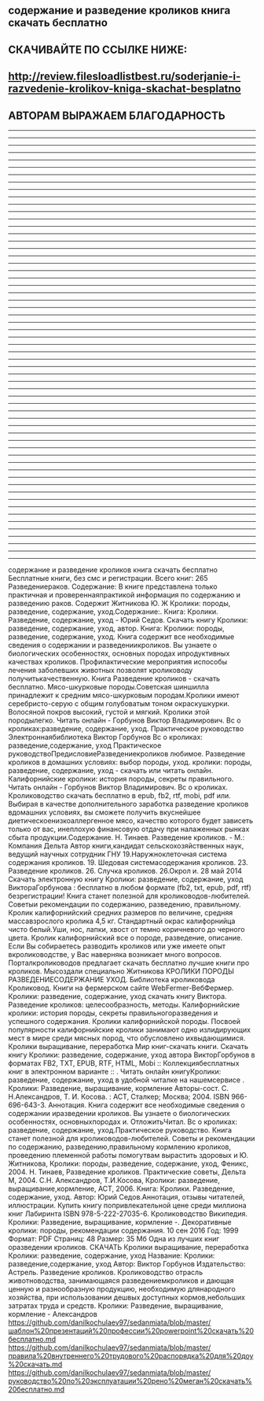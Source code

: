 содержание и разведение кроликов книга скачать бесплатно
--------------------------------------------------
СКАЧИВАЙТЕ ПО ССЫЛКЕ НИЖЕ:
--------------------------------------------------
http://review.filesloadlistbest.ru/soderjanie-i-razvedenie-krolikov-kniga-skachat-besplatno
--------------------------------------------------
АВТОРАМ ВЫРАЖАЕМ БЛАГОДАРНОСТЬ
--------------------------------------------------
--------------------------------------------------
--------------------------------------------------
--------------------------------------------------
--------------------------------------------------
--------------------------------------------------
--------------------------------------------------
--------------------------------------------------
--------------------------------------------------
--------------------------------------------------
--------------------------------------------------
--------------------------------------------------
--------------------------------------------------
--------------------------------------------------
--------------------------------------------------
--------------------------------------------------
--------------------------------------------------
--------------------------------------------------
--------------------------------------------------
--------------------------------------------------
--------------------------------------------------
--------------------------------------------------
--------------------------------------------------
--------------------------------------------------
--------------------------------------------------
--------------------------------------------------
--------------------------------------------------
--------------------------------------------------
--------------------------------------------------
--------------------------------------------------
--------------------------------------------------
--------------------------------------------------
--------------------------------------------------
--------------------------------------------------
--------------------------------------------------
--------------------------------------------------
--------------------------------------------------
--------------------------------------------------
--------------------------------------------------
--------------------------------------------------
--------------------------------------------------
--------------------------------------------------
--------------------------------------------------
--------------------------------------------------
--------------------------------------------------
--------------------------------------------------
--------------------------------------------------
--------------------------------------------------
--------------------------------------------------
--------------------------------------------------
--------------------------------------------------
--------------------------------------------------
--------------------------------------------------
--------------------------------------------------
--------------------------------------------------
--------------------------------------------------
--------------------------------------------------
--------------------------------------------------
--------------------------------------------------
--------------------------------------------------
содержание и разведение кроликов книга скачать бесплатно Бесплатные книги, без смс и регистрации. Всего книг: 265  Разведениераков. Содержание: В книге представлена только практичная и провереннаяпрактикой информация по содержанию и разведению раков. Содержит Житникова Ю. Ж Кролики: породы, разведение, содержание, уход.Содержание:. Книга: Кролики. Разведение, содержание, уход - Юрий Седов. Скачать книгу Кролики: разведение, содержание, уход, автор. Книга: Кролики: породы, разведение, содержание, уход. Книга содержит все необходимые сведения о содержании и разведениикроликов. Вы узнаете о биологических особенностях, основных породах ипродуктивных качествах кроликов. Профилактические мероприятия испособы лечения заболевших животных позволят кролиководу получитькачественную. Книга Разведение кроликов - скачать бесплатно. Мясо-шкурковые породы.Советская шиншилла принадлежит к средним мясо-шкурковым породам.Кролики имеют серебристо-серую с общим голубоватым тоном окраскушкурки. Волосяной покров высокий, густой и мягкий. Кролики этой породылегко. Читать онлайн - Горбунов Виктор Владимирович. Вс о кроликах:разведение, содержание, уход. Практическое руководство  Электроннаябиблиотека  Виктор Горбунов Вс о кроликах: разведение,содержание, уход Практическое руководствоПредисловиеРазведениекроликов  любимое. Разведение кроликов в домашних условиях: выбор породы, уход. кролики: породы, разведение, содержание, уход - скачать или читать онлайн.
Калифорнийские кролики: история породы, секреты правильного. Читать онлайн - Горбунов Виктор Владимирович. Вс о кроликах. Кролиководство  скачать бесплатно в epub, fb2, rtf, mobi, pdf или. Выбирая в качестве дополнительного заработка разведение кроликов вдомашних условиях, вы сможете получить вкуснейшее диетическоенизкоаллергенное мясо, качество которого будет зависеть только от вас, инеплохую финансовую отдачу при налаженных рынках сбыта продукции.Содержание. Н. Тинаев. Разведение кроликов. - М.: Компания Дельта  Автор книги,кандидат сельскохозяйственных наук, ведущий научных сотрудник ГНУ  19.Наружноклеточная система содержания кроликов. 19. Шедовая системасодержания кроликов. 23. Разведение кроликов. 26. Случка кроликов. 26.Окрол и. 28 май 2014  Скачать электронную книгу Кролики: разведение, содержание, уход ВиктораГорбунова : бесплатно в любом формате (fb2, txt, epub, pdf, rtf) безрегистрации! Книга станет полезной для кролиководов-любителей. Советыи рекомендации по содержанию, разведению, правильному. Кролик калифорнийский средних размеров по величине, средняя массавзрослого кролика 4,5 кг. Стандартный окрас калифорнийца чисто белый.Уши, нос, лапки, хвост от темно коричневого до черного цвета. Кролик калифорнийский  все о породе, разведение, описание. Если Вы собираетесь разводить кроликов или уже имеете опыт вкролиководстве, у Вас наверняка возникает много вопросов.  Порталкролиководов предлагает скачать бесплатно лучшие книги про кроликов. Мысоздали специально  Житникова КРОЛИКИ ПОРОДЫ РАЗВЕДЕНИЕСОДЕРЖАНИЕ УХОД.
Библиотека кроликовода  Кроликовод. Книги на фермерском сайте WebFermer-ВебФермер. Кролики: разведение, содержание, уход скачать книгу Виктора. Разведение кроликов: целесообразность, методы. Калифорнийские кролики: история породы, секреты правильногоразведения и успешного содержания. Кролики калифорнийской породы. Посвоей популярности калифорнийские кролики занимают одно излидирующих мест в мире среди мясных пород, что обусловлено ихвыдающимися. Кролики выращивание, переработка  Мир книг-скачать книги. Скачать книгу Кролики: разведение, содержание, уход автора ВикторГорбунов в форматах FB2, TXT, EPUB, RTF, HTML, Mobi :: Коллекциябесплатных книг в электронном варианте :: .  Читать онлайн книгуКролики: разведение, содержание, уход в удобной читалке на нашемсервисе . Кролики: Разведение, выращивание, кормление Авторы-сост. С. Н.Александров, Т. И. Косова. : АСТ, Сталкер; Москва; 2004. ISBN 966-696-643-3. Аннотация. Книга содержит все необходимые сведения о содержании иразведении кроликов. Вы узнаете о биологических особенностях, основныхпородах и. ОтложитьЧитал. Вс о кроликах: разведение, содержание, уход.Практическое руководство. Книга станет полезной для кролиководов-любителей. Советы и рекомендации по содержанию, разведению,правильному кормлению кроликов, проведению племенной работы помогутвам вырастить здоровых и
Ю. Житникова, Кролики: породы, разведение, содержание, уход, Феникс, 2004. Н. Тинаев, Разведение кроликов. Практические советы, Дельта М, 2004. С.Н. Александров, Т.И.Косова, Кролики: разведение, выращивание,кормление, АСТ, 2006. Книга: Кролики. Разведение, содержание, уход. Автор: Юрий Седов.Аннотация, отзывы читателей, иллюстрации. Купить книгу попривлекательной цене среди миллиона книг Лабиринта  ISBN 978-5-222-27035-6. Кролиководство  Википедия. Кролики: Разведение, выращивание, кормление -. Декоративные кролики: породы, рекомендации содержания. 10 сен 2016  Год: 1999 Формат: PDF Страниц: 48 Размер: 35 Мб Одна из лучших книг оразведении кроликов.  СКАЧАТЬ Кролики выращивание, переработка Кролики: разведение, содержание, уход Название: Кролики: разведение,содержание, уход Автор: Виктор Горбунов Издательство: Астрель. Разведение кроликов. Кролиководство  отрасль животноводства, занимающаяся разведениемкроликов и дающая ценную и разнообразную продукцию, необходимую длянародного хозяйства, при использовании дешвых доступных кормов,небольших затратах труда и средств. Кролики: Разведение, выращивание, кормление - Александров
https://github.com/danilkochulaev97/sedanmiata/blob/master/шаблон%20презентаций%20профессии%20powerpoint%20скачать%20бесплатно.md
https://github.com/danilkochulaev97/sedanmiata/blob/master/правила%20внутреннего%20трудового%20распорядка%20для%20доу%20скачать.md
https://github.com/danilkochulaev97/sedanmiata/blob/master/руководство%20по%20эксплуатации%20рено%20меган%20скачать%20бесплатно.md
